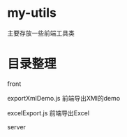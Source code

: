 # my-utils
主要存放一些前端工具类

# 目录整理

front

  exportXmlDemo.js 前端导出XMl的demo
  
  excelExport.js 前端导出Excel

server
